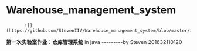 # Warehouse_management_system

           ![](https://github.com/StevenIIV/Warehouse_management_system/blob/master/image/logo.png)

<strong>第一次实验室作业：仓库管理系统</strong> in java
                            ---------by Steven 201632110120
